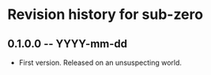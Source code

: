 # Revision history for sub-zero

## 0.1.0.0 -- YYYY-mm-dd

* First version. Released on an unsuspecting world.
